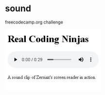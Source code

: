 # sound

freecodecamp.org challenge

<img src="https://github.com/kali-r3i5/sound/blob/main/sound.png"/>
